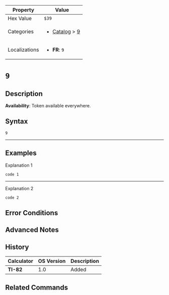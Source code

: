 | Property      | Value |
|---------------|-------|
| Hex Value     | `$39`|
| Categories    | <ul><li>[Catalog](<../categories/Catalog.md>) > [9](<../categories/Catalog.md#9>)</li></ul> |
| Localizations | <ul><li><b>FR</b>: `9`</li></ul> |

# `9`

## Description



<b>Availability</b>: Token available everywhere.

## Syntax
`9`

<hr>

## Examples

Explanation 1
```ti-basic
code 1
```
---
Explanation 2
```ti-basic
code 2
```

## Error Conditions


## Advanced Notes


## History
| Calculator | OS Version | Description |
|------------|------------|-------------|
| <b>TI-82</b> | 1.0 | Added

## Related Commands

    